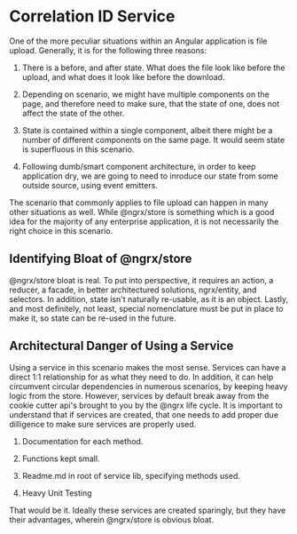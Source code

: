  Correlation ID Service 
=======================

One of the more peculiar situations within an Angular application is
file upload. Generally, it is for the following three reasons:

1.  There is a before, and after state. What does the file look like
    before the upload, and what does it look like before the download.

2.  Depending on scenario, we might have multiple components on the
    page, and therefore need to make sure, that the state of one, does
    not affect the state of the other.

3.  State is contained within a single component, albeit there might be
    a number of different components on the same page. It would seem
    state is superfluous in this scenario.

4.  Following dumb/smart component architecture, in order to keep
    application dry, we are going to need to inroduce our state from
    some outside source, using event emitters.

The scenario that commonly applies to file upload can happen in many
other situations as well. While \@ngrx/store is something which is a
good idea for the majority of any enterprise application, it is not
necessarily the right choice in this scenario.

Identifying Bloat of \@ngrx/store
---------------------------------

\@ngrx/store bloat is real. To put into perspective, it requires an
action, a reducer, a facade, in better architectured solutions,
ngrx/entity, and selectors. In addition, state isn't naturally
re-usable, as it is an object. Lastly, and most definitely, not least,
special nomenclature must be put in place to make it, so state can be
re-used in the future.

Architectural Danger of Using a Service
---------------------------------------

Using a service in this scenario makes the most sense. Services can have
a direct 1:1 relationship for as what they need to do. In addition, it
can help circumvent circular dependencies in numerous scenarios, by
keeping heavy logic from the store. However, services by default break
away from the cookie cutter api's brought to you by the \@ngrx life
cycle. It is important to understand that if services are created, that
one needs to add proper due dilligence to make sure services are
properly used.

1.  Documentation for each method.

2.  Functions kept small.

3.  Readme.md in root of service lib, specifying methods used.

4.  Heavy Unit Testing

That would be it. Ideally these services are created sparingly, but they
have their advantages, wherein \@ngrx/store is obvious bloat.
